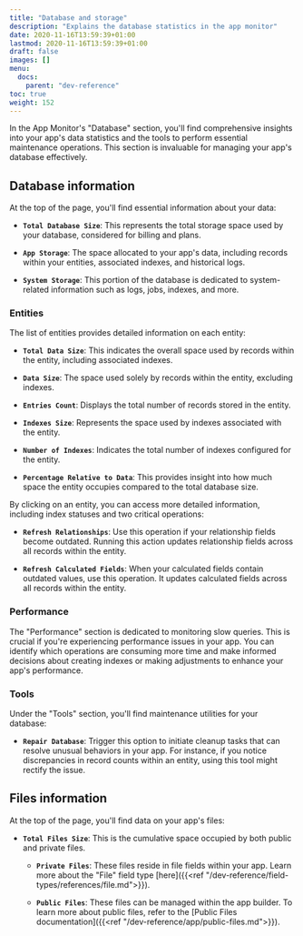 ```yaml
---
title: "Database and storage"
description: "Explains the database statistics in the app monitor"
date: 2020-11-16T13:59:39+01:00
lastmod: 2020-11-16T13:59:39+01:00
draft: false
images: []
menu:
  docs:
    parent: "dev-reference"
toc: true
weight: 152
---
```


In the App Monitor's "Database" section, you'll find comprehensive insights into your app's data statistics and the tools to perform essential maintenance operations. This section is invaluable for managing your app's database effectively.

## **Database information**

At the top of the page, you'll find essential information about your data:

- **`Total Database Size`**: This represents the total storage space used by your database, considered for billing and plans.

- **`App Storage`**: The space allocated to your app's data, including records within your entities, associated indexes, and historical logs.

- **`System Storage`**: This portion of the database is dedicated to system-related information such as logs, jobs, indexes, and more.

### Entities

The list of entities provides detailed information on each entity:

- **`Total Data Size`**: This indicates the overall space used by records within the entity, including associated indexes.

- **`Data Size`**: The space used solely by records within the entity, excluding indexes.

- **`Entries Count`**: Displays the total number of records stored in the entity.

- **`Indexes Size`**: Represents the space used by indexes associated with the entity.

- **`Number of Indexes`**: Indicates the total number of indexes configured for the entity.

- **`Percentage Relative to Data`**: This provides insight into how much space the entity occupies compared to the total database size.

By clicking on an entity, you can access more detailed information, including index statuses and two critical operations:

- **`Refresh Relationships`**: Use this operation if your relationship fields become outdated. Running this action updates relationship fields across all records within the entity.

- **`Refresh Calculated Fields`**: When your calculated fields contain outdated values, use this operation. It updates calculated fields across all records within the entity.

### Performance

The "Performance" section is dedicated to monitoring slow queries. This is crucial if you're experiencing performance issues in your app. You can identify which operations are consuming more time and make informed decisions about creating indexes or making adjustments to enhance your app's performance.

### Tools

Under the "Tools" section, you'll find maintenance utilities for your database:

- **`Repair Database`**: Trigger this option to initiate cleanup tasks that can resolve unusual behaviors in your app. For instance, if you notice discrepancies in record counts within an entity, using this tool might rectify the issue.

## **Files information**

At the top of the page, you'll find data on your app's files:

- **`Total Files Size`**: This is the cumulative space occupied by both public and private files.

  - **`Private Files`**: These files reside in file fields within your app. Learn more about the "File" field type [here]({{<ref "/dev-reference/field-types/references/file.md">}}).

  - **`Public Files`**: These files can be managed within the app builder. To learn more about public files, refer to the [Public Files documentation]({{<ref "/dev-reference/app/public-files.md">}}).